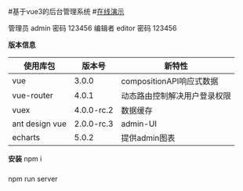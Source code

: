 #基于vue3的后台管理系统
#[在线演示](https://yaozeyu.netlify.app/login)

管理员 admin 密码 123456
编辑者 editor 密码 123456

**版本信息**

| 使用库包       | 版本号     | 新特性                       |
| -------------- | ---------- | ---------------------------- |
| vue            | 3.0.0      | compositionAPI响应式数据     |
| vue-router     | 4.0.1      | 动态路由控制解决用户登录权限 |
| vuex           | 4.0.0-rc.2 | 数据缓存                     |
| ant design vue | 2.0.0-rc.3 | admin-UI                     |
| echarts        | 5.0.2      | 提供admin图表                |

**安装**
npm i

###
npm run server
